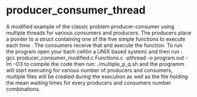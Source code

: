 # producer_consumer_thread
A modified example of the classic problem producer-consumer using multiple threads for various consumers and producers. The producers place a pointer to a struct containing one of the five simple functions to execute each time . The consumers receive that and execute the function. 
To run the program open your bach cell(in a UNIX based system) and then run : 
gcc producer_consumer_modified.c Functions.c -pthread -o program.out -lm -O3
to compile the code
then run:
./multiple_p_q.sh
and the programm will start executing for various number of producers and consumers, multiple files will be created during the execution as well as the file holding the mean waiting times for every producers and consumers number combinations.
